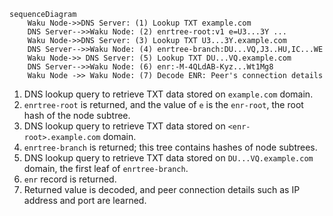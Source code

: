 ```mermaid
sequenceDiagram
    Waku Node->>DNS Server: (1) Lookup TXT example.com
    DNS Server-->>Waku Node: (2) enrtree-root:v1 e=U3...3Y ...
    Waku Node->>DNS Server: (3) Lookup TXT U3...3Y.example.com
    DNS Server-->>Waku Node: (4) enrtree-branch:DU...VQ,J3..HU,IC...WE
    Waku Node->> DNS Server: (5) Lookup TXT DU...VQ.example.com
    DNS Server-->>Waku Node: (6) enr:-M-4QLdAB-Kyz...Wt1Mg8
    Waku Node ->> Waku Node: (7) Decode ENR: Peer's connection details
```

1. DNS lookup query to retrieve TXT data stored on `example.com` domain.
2. `enrtree-root` is returned, and the value of `e` is the `enr-root`, the root hash of the node subtree.
3. DNS lookup query to retrieve TXT data stored on `<enr-root>.example.com` domain.
4. `enrtree-branch` is returned; this tree contains hashes of node subtrees.
5. DNS lookup query to retrieve TXT data stored on `DU...VQ.example.com` domain,  the first leaf of `enrtree-branch`.
6. `enr` record is returned.
7. Returned value is decoded, and peer connection details such as IP address and port are learned.